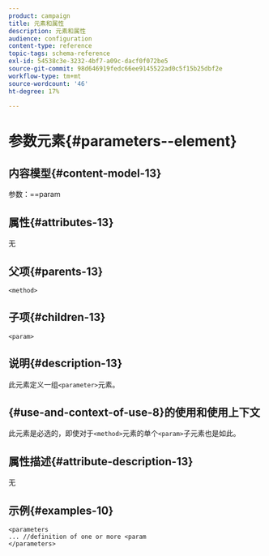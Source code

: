 ```yaml
---
product: campaign
title: 元素和属性
description: 元素和属性
audience: configuration
content-type: reference
topic-tags: schema-reference
exl-id: 54538c3e-3232-4bf7-a09c-dacf0f072be5
source-git-commit: 98d646919fedc66ee9145522ad0c5f15b25dbf2e
workflow-type: tm+mt
source-wordcount: '46'
ht-degree: 17%

---
```


# 参数元素{#parameters--element}

## 内容模型{#content-model-13}

参数：==param

## 属性{#attributes-13}

无

## 父项{#parents-13}

`<method>`

## 子项{#children-13}

`<param>`

## 说明{#description-13}

此元素定义一组`<parameter>`元素。

## {#use-and-context-of-use-8}的使用和使用上下文

此元素是必选的，即使对于`<method>`元素的单个`<param>`子元素也是如此。

## 属性描述{#attribute-description-13}

无

## 示例{#examples-10}

```
<parameters
... //definition of one or more <param
</parameters>
```
